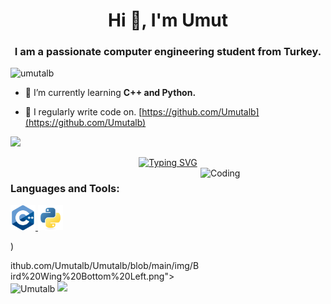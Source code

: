 <h1 align="center">Hi 👋, I'm Umut</h1>
<h3 align="center">I am a passionate computer engineering student from Turkey.</h3>

<p align="left"> <img src="https://komarev.com/ghpvc/?username=umutalb&label=Profile%20views&color=0e75b6&style=flat" alt="umutalb" /> </p>

- 🌱 I’m currently learning **C++ and Python.**

- 📝 I regularly write code on. [https://github.com/Umutalb](https://github.com/Umutalb)


<p align="left">
</p>

![](https://komarev.com/ghpvc/?username=Umutalb&color=blue)
<div align="center">
 <a href="https://github.com/Umutalb">
  <img src="https://readme-typing-svg.demolab.com?font=Fira+Code&size=28&duration=3000&pause=500&center=true&vCenter=true&width=435&lines=%e2%9c%a8+Umut+Albayrak+%e2%9c%a8;%f0%9f%93%9a+Computer+Engineer+%f0%9f%92%bb;Welcome+To+My+Profile+%f0%9f%91%80" alt="Typing SVG" />
 </a>
</div>

<img src="https://github.com/Umutalb/Umutalb/blob/main/img/EatSleepCodeRepeat.gif" alt="Coding" width=200 height=200 align="right">

<!--
<details>
  <summary>:zap: GitHub Stats</summary> 
-->
<h3 align="left">Languages and Tools:</h3>
<p align="left"> <a href="https://www.w3schools.com/cpp/" target="_blank" rel="noreferrer"> <img src="https://raw.githubusercontent.com/devicons/devicon/master/icons/cplusplus/cplusplus-original.svg" alt="cplusplus" width="40" height="40"/> </a> <a href="https://www.python.org" target="_blank" rel="noreferrer"> <img src="https://raw.githubusercontent.com/devicons/devicon/master/icons/python/python-original.svg" alt="python" width="40" height="40"/> </a> </p>
)


ithub.com/Umutalb/Umutalb/blob/main/img/Bird%20Wing%20Bottom%20Left.png">
    <img align="center" src="https://github-readme-stats.vercel.app/api/top-langs/?username=Umutalb&theme=material-palenight&hide_border=false&include_all_commits=false&count_private=false&layout=compact" alt="Umutalb" />
    <img heigth="160" width="182" src="https://github.com/Umutalb/Umutalb/blob/main/img/Bird%20Wing%20Bottom%20Right.png">
  </a>
</p>
 
  
